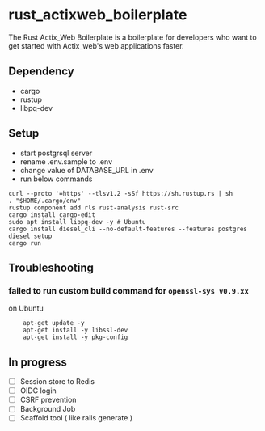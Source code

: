 # rust_actixweb_boilerplate

The Rust Actix_Web Boilerplate is a boilerplate for developers who want to get started with Actix_web's web applications faster.


## Dependency

* cargo
* rustup
* libpq-dev


## Setup

* start postgrsql server
* rename .env.sample to .env
* change value of DATABASE_URL in .env
* run below commands

```
curl --proto '=https' --tlsv1.2 -sSf https://sh.rustup.rs | sh
. "$HOME/.cargo/env"
rustup component add rls rust-analysis rust-src
cargo install cargo-edit
sudo apt install libpq-dev -y # Ubuntu
cargo install diesel_cli --no-default-features --features postgres
diesel setup
cargo run
```

## Troubleshooting

###  failed to run custom build command for `openssl-sys v0.9.xx`

on Ubuntu

```
    apt-get update -y
    apt-get install -y libssl-dev
    apt-get install -y pkg-config
```


## In progress

- [ ] Session store to Redis
- [ ] OIDC login
- [ ] CSRF prevention
- [ ] Background Job
- [ ] Scaffold tool ( like rails generate )
